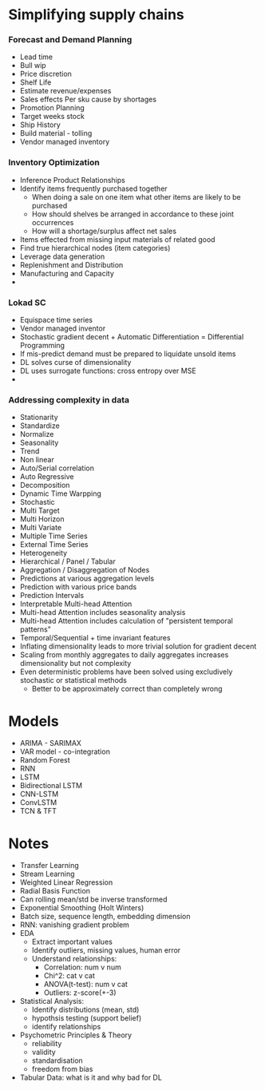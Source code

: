 # Simplifying supply chains 

### Forecast and Demand Planning
- Lead time  
- Bull wip
- Price discretion
- Shelf Life
- Estimate revenue/expenses
- Sales effects Per sku cause by shortages
- Promotion Planning
- Target weeks stock
- Ship History
- Build material - tolling
- Vendor managed inventory


### Inventory Optimization
- Inference Product Relationships
- Identify items frequently purchased together 
  - When doing a sale on one item what other items are likely to be purchased
  - How should shelves be arranged in accordance to these joint occurrences
  - How will a shortage/surplus affect net sales
- Items effected from missing input materials of related good
- Find true hierarchical nodes (item categories)
- Leverage data generation
- Replenishment and Distribution
- Manufacturing and Capacity
- 

### Lokad SC
- Equispace time series
- Vendor managed inventor
- Stochastic gradient decent + Automatic Differentiation = Differential Programming
- If mis-predict demand must be prepared to liquidate unsold items
- DL solves curse of dimensionality
- DL uses surrogate functions: cross entropy over MSE
- 


### Addressing complexity in data
- Stationarity
- Standardize
- Normalize
- Seasonality
- Trend
- Non linear
- Auto/Serial correlation
- Auto Regressive
- Decomposition
- Dynamic Time Warpping
- Stochastic
- Multi Target
- Multi Horizon
- Multi Variate
- Multiple Time Series
- External Time Series
- Heterogeneity
- Hierarchical / Panel / Tabular
- Aggregation / Disaggregation of Nodes
- Predictions at various aggregation levels
- Prediction with various price bands
- Prediction Intervals
- Interpretable Multi-head Attention
- Multi-head Attention includes seasonality analysis
- Multi-head Attention includes calculation of "persistent temporal patterns"
- Temporal/Sequential + time invariant features
- Inflating dimensionality leads to more trivial solution for gradient decent
- Scaling from monthly aggregates to daily aggregates increases dimensionality but not complexity
- Even deterministic problems have been solved using excludively stochastic or statistical methods
  - Better to be approximately correct than completely wrong


# Models
- ARIMA - SARIMAX
- VAR model - co-integration
- Random Forest
- RNN
- LSTM
- Bidirectional LSTM
- CNN-LSTM
- ConvLSTM
- TCN & TFT


# Notes
- Transfer Learning
- Stream Learning
- Weighted Linear Regression
- Radial Basis Function
- Can rolling mean/std be inverse transformed
- Exponential Smoothing (Holt Winters)
- Batch size, sequence length, embedding dimension
- RNN: vanishing gradient problem
- EDA
  - Extract important values
  - Identify outliers, missing values, human error
  - Understand relationships:
    - Correlation:   num v num
    - Chi^2:         cat v cat
    - ANOVA(t-test): num v cat
    - Outliers:      z-score(+-3)
- Statistical Analysis:
  - Identify distributions (mean, std)
  - hypothsis testing (support belief)
  - identify relationships
- Psychometric Principles & Theory
  - reliability
  - validity
  - standardisation
  - freedom from bias
- Tabular Data: what is it and why bad for DL


